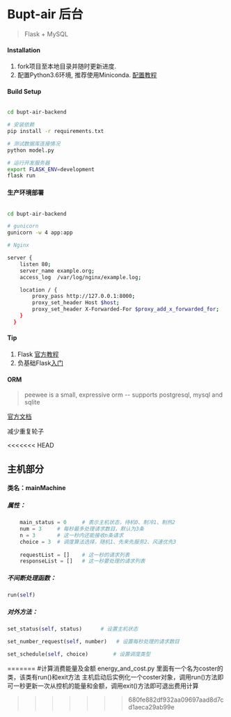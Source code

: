 # Bupt-air 后台
> Flask + MySQL

#### Installation

1. fork项目至本地目录并随时更新进度.
2. 配置Python3.6环境, 推荐使用Miniconda. [配置教程](https://mirrors.tuna.tsinghua.edu.cn/help/anaconda/)

#### Build Setup

```bash

cd bupt-air-backend

# 安装依赖
pip install -r requirements.txt

# 测试数据库连接情况
python model.py

# 运行开发服务器
export FLASK_ENV=development
flask run

```

#### 生产环境部署

```bash

cd bupt-air-backend

# gunicorn
gunicorn -w 4 app:app

# Nginx

server {
    listen 80;
    server_name example.org;
    access_log  /var/log/nginx/example.log;

    location / {
        proxy_pass http://127.0.0.1:8000;
        proxy_set_header Host $host;
        proxy_set_header X-Forwarded-For $proxy_add_x_forwarded_for;
    }
  }

```


#### Tip

1. Flask [官方教程](http://flask.pocoo.org/)
2. 负基础Flask[入门](https://wsq.cool/article/9.html)

#### ORM

>peewee is a small, expressive orm -- supports postgresql, mysql and sqlite 

[官方文档](http://docs.peewee-orm.com/en/latest/peewee/quickstart.html)

减少重复轮子

<<<<<<< HEAD




## 主机部分

#### 类名：mainMachine

##### 属性：

```python
	main_status = 0     # 表示主机状态，待机0、制冷1、制热2
    num = 3     # 每秒最多处理请求数目，默认为3条
    n = 3       # 这一秒内还能接收n条请求
    choice = 3  # 调度算法选择，随机1、先来先服务2、风速优先3
    
    requestList = []    # 这一秒的请求列表
    responseList = []   # 这一秒要处理的请求列表
```

##### 不间断处理函数：

```python
run(self)
```

##### 对外方法：

```python
set_status(self, status)      # 设置主机状态

set_number_request(self, number)   # 设置每秒处理的请求数目

set_schedule(self, choice)        # 设置调度类型

```



=======
#计算消费能量及金额
energy_and_cost.py
里面有一个名为coster的类，该类有run()和exit方法
主机启动后实例化一个coster对象，调用run()方法即可一秒更新一次从控机的能量和金额，调用exit()方法即可退出费用计算
>>>>>>> 680fe882df932aa09697aad8d7cd1aeca29ab99e
